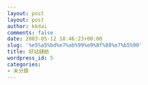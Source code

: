 ```yaml
---
layout: post
layout: post
author: kkdai
comments: false
date: 2003-05-12 18:46:23+00:00
slug: '%e5%a5%bd%e7%ab%99%e9%8f%88%e7%b5%90'
title: 好站鏈結
wordpress_id: 5
categories:
- 未分類
---
```






